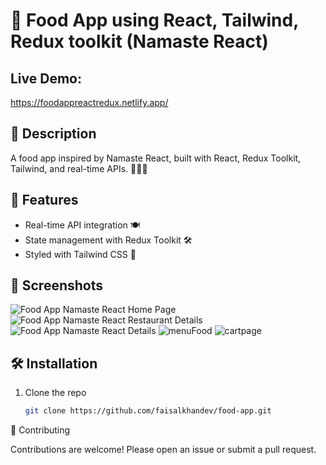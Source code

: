 # 🍔 Food App using React, Tailwind, Redux toolkit (Namaste React)

## Live Demo: 
https://foodappreactredux.netlify.app/

## 📱 Description

A food app inspired by Namaste React, built with React, Redux Toolkit, Tailwind, and real-time APIs. 🍕🍣🍜

## 🚀 Features

- Real-time API integration 🍽️
- State management with Redux Toolkit 🛠️
- Styled with Tailwind CSS 🎨

## 📸 Screenshots
![Food App Namaste React Home Page](https://github.com/faisalkhandev/foodAppOnline-Namaste-React-/assets/23612271/631d4af7-5e30-4891-9dbd-897fdf8d500b)
![Food App Namaste React Restaurant Details](https://github.com/faisalkhandev/foodAppOnline-Namaste-React-/assets/23612271/258f2156-401c-4459-a570-1cfc76069299)
![Food App Namaste React Details](https://github.com/faisalkhandev/foodAppOnline-Namaste-React-/assets/23612271/4711bb23-8172-4494-97ff-d1d3c661f86d)
![menuFood](https://github.com/faisalkhandev/foodAppOnline-Namaste-React-/assets/23612271/e562f70e-fe49-4216-97d2-ccda44bf83d6)
![cartpage](https://github.com/faisalkhandev/foodAppOnline-Namaste-React-/assets/23612271/c0e8a357-6053-46b3-864e-9f5036a1286f)

## 🛠️ Installation

1. Clone the repo
   ```bash
   git clone https://github.com/faisalkhandev/food-app.git

🤝 Contributing
 
Contributions are welcome! Please open an issue or submit a pull request.
